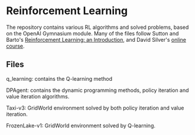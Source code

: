 # Reinforcement Learning

The repository contains various RL algorithms and solved problems, based on the OpenAI Gymnasium module.
Many of the files follow Sutton and Barto's [Reinforcement Learning: an Introduction](https://web.stanford.edu/class/psych209/Readings/SuttonBartoIPRLBook2ndEd.pdf), and David Silver's [online course](https://www.youtube.com/watch?v=2pWv7GOvuf0&list=PLqYmG7hTraZDM-OYHWgPebj2MfCFzFObQ). 

## Files

  q_learning: contains the Q-learning method
  
  DPAgent: contains the dynamic programming methods, policy
            iteration and value iteration algorithms.
  
  Taxi-v3: GridWorld environment solved by both policy iteration and value iteration.
  
  FrozenLake-v1: GridWorld environment solved by Q-learning.
